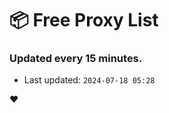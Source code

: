 # :package: Free Proxy List
### Updated every 15 minutes.

- Last updated: `2024-07-18 05:28`

:heart:
